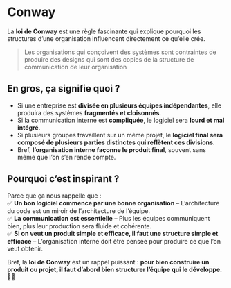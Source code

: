 # Conway

La **loi de Conway** est une règle fascinante qui explique pourquoi les structures d’une organisation influencent directement ce qu’elle crée.  

> Les organisations qui conçoivent des systèmes sont contraintes de produire des designs qui sont des copies de la structure de communication de leur organisation

## En gros, ça signifie quoi ?

- Si une entreprise est **divisée en plusieurs équipes indépendantes**, elle produira des systèmes **fragmentés et cloisonnés**.  
- Si la communication interne est **compliquée**, le logiciel sera **lourd et mal intégré**.  
- Si plusieurs groupes travaillent sur un même projet, le **logiciel final sera composé de plusieurs parties distinctes qui reflètent ces divisions**.  
- Bref, **l’organisation interne façonne le produit final**, souvent sans même que l’on s’en rende compte.  

## Pourquoi c’est inspirant ?

Parce que ça nous rappelle que :  
✅ **Un bon logiciel commence par une bonne organisation** – L’architecture du code est un miroir de l’architecture de l’équipe.  
✅ **La communication est essentielle** – Plus les équipes communiquent bien, plus leur production sera fluide et cohérente.  
✅ **Si on veut un produit simple et efficace, il faut une structure simple et efficace** – L’organisation interne doit être pensée pour produire ce que l’on veut obtenir.  

Bref, la **loi de Conway** est un rappel puissant : **pour bien construire un produit ou projet, il faut d’abord bien structurer l’équipe qui le développe.** 🚀💡
